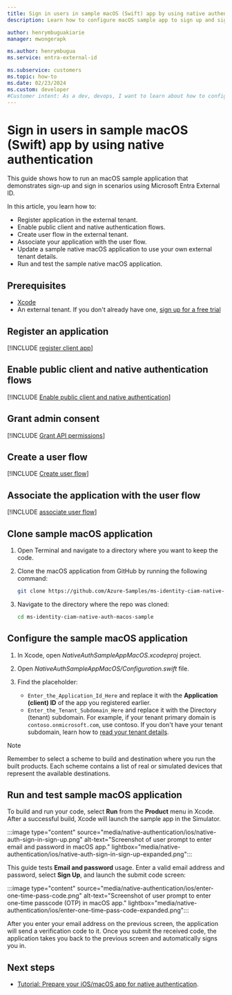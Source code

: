 ```yaml
---
title: Sign in users in sample macOS (Swift) app by using native authentication
description: Learn how to configure macOS sample app to sign up and sign in using Microsoft Entra External ID.

author: henrymbuguakiarie
manager: mwongerapk

ms.author: henrymbugua
ms.service: entra-external-id

ms.subservice: customers
ms.topic: how-to
ms.date: 02/23/2024
ms.custom: developer
#Customer intent: As a dev, devops, I want to learn about how to configure native authentication macOS sample app to sign up and sign in scenarios using Microsoft Entra External ID.
---
```


# Sign in users in sample macOS (Swift) app by using native authentication

This guide shows how to run an macOS sample application that demonstrates sign-up and sign in scenarios using Microsoft Entra External ID. 

In this article, you learn how to: 

- Register application in the external tenant. 
- Enable public client and native authentication flows. 
- Create user flow in the external tenant. 
- Associate your application with the user flow. 
- Update a sample native macOS application to use your own external tenant details. 
- Run and test the sample native macOS application. 

## Prerequisites 

- <a href="https://developer.apple.com/xcode/resources/" target="_blank">Xcode</a> 
- An external tenant. If you don't already have one, <a href="https://aka.ms/ciam-free-trial?wt.mc_id=ciamcustomertenantfreetrial_linkclick_content_cnl" target="_blank">sign up for a free trial</a> 

## Register an application 

[!INCLUDE [register client app](../customers/includes/register-app/register-client-app-common.md)]

## Enable public client and native authentication flows 

[!INCLUDE [Enable public client and native authentication](../customers/includes/native-auth/enable-native-authentication.md)]

## Grant admin consent 

[!INCLUDE [Grant API permissions](../customers/includes/register-app/grant-api-permission-sign-in.md)]

## Create a user flow 

[!INCLUDE [Create user flow](../customers/includes/configure-user-flow/create-native-authentication-sign-in-sign-out-user-flow-password.md)]

## Associate the application with the user flow 
 
[!INCLUDE [associate user flow](../customers/includes/configure-user-flow/add-app-user-flow.md)] 

## Clone sample macOS application 

1. Open Terminal and navigate to a directory where you want to keep the code. 
1. Clone the macOS application from GitHub by running the following command: 

   ```bash
   git clone https://github.com/Azure-Samples/ms-identity-ciam-native-auth-macos-sample.git
   ```

1. Navigate to the directory where the repo was cloned: 

   ```bash
   cd ms-identity-ciam-native-auth-macos-sample
   ```

## Configure the sample macOS application 

1. In Xcode, open *NativeAuthSampleAppMacOS.xcodeproj* project. 
1. Open *NativeAuthSampleAppMacOS/Configuration.swift* file. 
1. Find the placeholder:

   - `Enter_the_Application_Id_Here` and replace it with the **Application (client) ID** of the app you registered earlier. 
   - `Enter_the_Tenant_Subdomain_Here` and replace it with the Directory (tenant) subdomain. For example, if your tenant primary domain is `contoso.onmicrosoft.com`, use contoso. If you don't have your tenant subdomain, learn how to [read your tenant details](how-to-create-external-tenant-portal.md#get-the-external-tenant-details). 

> [!NOTE]
> Remember to select a scheme to build and destination where you run the built products. Each scheme contains a list of real or simulated devices that represent the available destinations. 

## Run and test sample macOS application 

To build and run your code, select **Run** from the **Product** menu in Xcode. After a successful build, Xcode will launch the sample app in the Simulator. 

:::image type="content" source="media/native-authentication/ios/native-auth-sign-in-sign-up.png" alt-text="Screenshot of user prompt to enter email and password in macOS app." lightbox="media/native-authentication/ios/native-auth-sign-in-sign-up-expanded.png"::: 

This guide tests **Email and password** usage. Enter a valid email address and password, select **Sign Up**, and launch the submit code screen: 

:::image type="content" source="media/native-authentication/ios/enter-one-time-pass-code.png" alt-text="Screenshot of user prompt to enter one-time passcode (OTP) in macOS app." lightbox="media/native-authentication/ios/enter-one-time-pass-code-expanded.png"::: 
 
After you enter your email address on the previous screen, the application will send a verification code to it. Once you submit the received code, the application takes you back to the previous screen and automatically signs you in.  

## Next steps 

- [Tutorial: Prepare your iOS/macOS app for native authentication](tutorial-native-authentication-prepare-ios-macos-app.md). 
